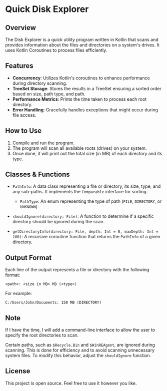 # Quick Disk Explorer

## Overview

The Disk Explorer is a quick utility program written in Kotlin that scans and provides information about the files and directories on a system's drives. It uses Kotlin Coroutines to process files efficiently.

## Features

- **Concurrency**: Utilizes Kotlin's coroutines to enhance performance during directory scanning.
- **TreeSet Storage**: Stores the results in a TreeSet ensuring a sorted order based on size, path type, and path.
- **Performance Metrics**: Prints the time taken to process each root directory.
- **Error Handling**: Gracefully handles exceptions that might occur during file access.

## How to Use

1. Compile and run the program.
2. The program will scan all available roots (drives) on your system.
3. Once done, it will print out the total size (in MB) of each directory and its type.

## Classes & Functions

- `PathInfo`: A data class representing a file or directory, its size, type, and any sub-paths. It implements the `Comparable` interface for sorting.
  
  - `PathType`: An enum representing the type of path (`FILE`, `DIRECTORY`, or `UNKNOWN`).
  
- `shouldIgnore(directory: File)`: A function to determine if a specific directory should be ignored during the scan.

- `getDirectoryInfo(directory: File, depth: Int = 0, maxDepth: Int = 100)`: A recursive coroutine function that returns the `PathInfo` of a given directory.

## Output Format

Each line of the output represents a file or directory with the following format:

```
<path>: <size in MB> MB (<type>)
```

For example:

```
C:/Users/John/Documents: 150 MB (DIRECTORY)
```

## Note

If I have the time, I will add a command-line interface to allow the user to specify the root directories to scan.

Certain paths, such as `$Recycle.Bin` and `$WinREAgent`, are ignored during scanning. This is done for efficiency and to avoid scanning unnecessary system files. To modify this behavior, adjust the `shouldIgnore` function.

## License

This project is open source. Feel free to use it however you like.